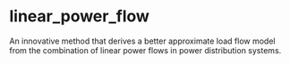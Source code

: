 # linear_power_flow
An innovative method that derives a better approximate load flow model from the combination of linear power flows in power distribution systems.
